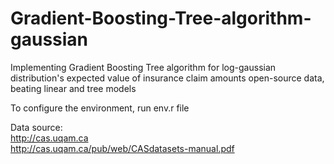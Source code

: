# Gradient-Boosting-Tree-algorithm-gaussian
Implementing Gradient Boosting Tree algorithm for log-gaussian distribution's expected value of insurance claim amounts open-source data, beating linear and tree models

To configure the environment, run env.r file

Data source:  
http://cas.uqam.ca  
http://cas.uqam.ca/pub/web/CASdatasets-manual.pdf

